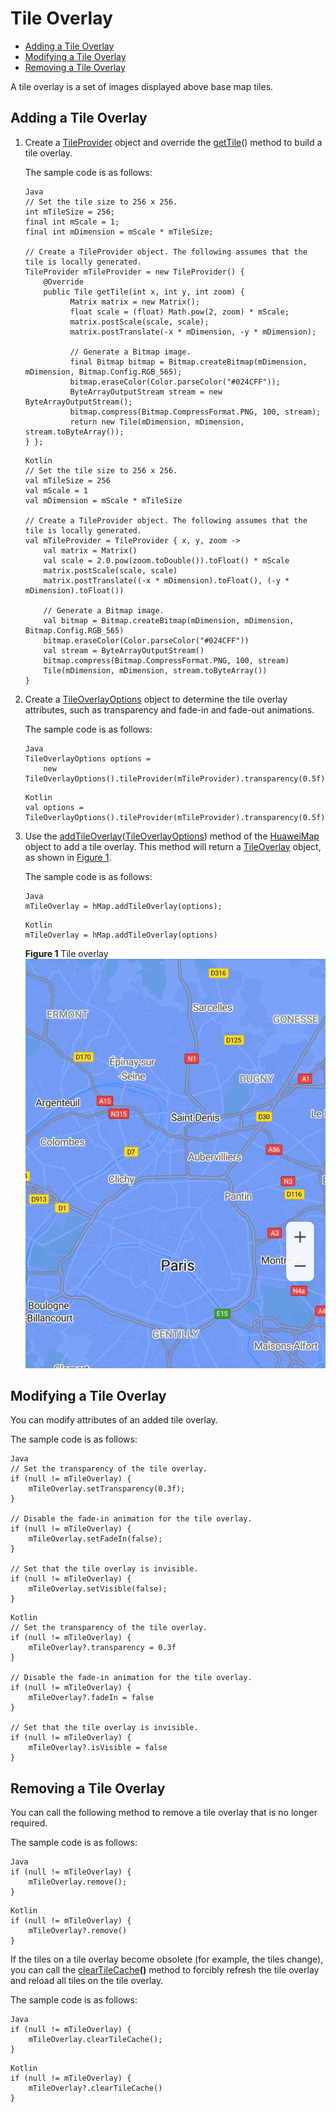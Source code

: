 # Tile Overlay<a name="EN-US_TOPIC_0000001098683748"></a>

-   [Adding a Tile Overlay](#section640719722315)
-   [Modifying a Tile Overlay](#section187306651717)
-   [Removing a Tile Overlay](#section883032813179)

A tile overlay is a set of images displayed above base map tiles.

## Adding a Tile Overlay<a name="section640719722315"></a>

1.  Create a  [TileProvider](en-us_topic_0000001099003522.md)  object and override the  [getTile](en-us_topic_0000001099003522.md#section44133551418)\(\) method to build a tile overlay.

    The sample code is as follows:

    ```
    Java
    // Set the tile size to 256 x 256.
    int mTileSize = 256; 
    final int mScale = 1; 
    final int mDimension = mScale * mTileSize; 
     
    // Create a TileProvider object. The following assumes that the tile is locally generated.
    TileProvider mTileProvider = new TileProvider() { 
        @Override 
        public Tile getTile(int x, int y, int zoom) {
              Matrix matrix = new Matrix();
              float scale = (float) Math.pow(2, zoom) * mScale;
              matrix.postScale(scale, scale);
              matrix.postTranslate(-x * mDimension, -y * mDimension);
              
              // Generate a Bitmap image.
              final Bitmap bitmap = Bitmap.createBitmap(mDimension, mDimension, Bitmap.Config.RGB_565);
              bitmap.eraseColor(Color.parseColor("#024CFF"));
              ByteArrayOutputStream stream = new ByteArrayOutputStream();
              bitmap.compress(Bitmap.CompressFormat.PNG, 100, stream);
              return new Tile(mDimension, mDimension, stream.toByteArray());
    } };
    ```

    ```
    Kotlin
    // Set the tile size to 256 x 256.
    val mTileSize = 256
    val mScale = 1
    val mDimension = mScale * mTileSize
     
    // Create a TileProvider object. The following assumes that the tile is locally generated.
    val mTileProvider = TileProvider { x, y, zoom ->
        val matrix = Matrix()
        val scale = 2.0.pow(zoom.toDouble()).toFloat() * mScale
        matrix.postScale(scale, scale)
        matrix.postTranslate((-x * mDimension).toFloat(), (-y * mDimension).toFloat())
        
        // Generate a Bitmap image.
        val bitmap = Bitmap.createBitmap(mDimension, mDimension, Bitmap.Config.RGB_565)
        bitmap.eraseColor(Color.parseColor("#024CFF"))
        val stream = ByteArrayOutputStream()
        bitmap.compress(Bitmap.CompressFormat.PNG, 100, stream)
        Tile(mDimension, mDimension, stream.toByteArray())
    }
    ```

2.  Create a  [TileOverlayOptions](en-us_topic_0000001145923501.md)  object to determine the tile overlay attributes, such as transparency and fade-in and fade-out animations.

    The sample code is as follows:

    ```
    Java
    TileOverlayOptions options =
        new TileOverlayOptions().tileProvider(mTileProvider).transparency(0.5f).fadeIn(true);
    ```

    ```
    Kotlin
    val options = TileOverlayOptions().tileProvider(mTileProvider).transparency(0.5f).fadeIn(true)
    ```

3.  Use the  [addTileOverlay](en-us_topic_0000001098683684.md#section12241957204519)\([TileOverlayOptions](en-us_topic_0000001145923501.md)\) method of the  [HuaweiMap](en-us_topic_0000001098683684.md)  object to add a tile overlay. This method will return a  [TileOverlay](en-us_topic_0000001145723445.md)  object, as shown in  [Figure 1](#fig12306183623114).

    The sample code is as follows:

    ```
    Java
    mTileOverlay = hMap.addTileOverlay(options);
    ```

    ```
    Kotlin
    mTileOverlay = hMap.addTileOverlay(options)
    ```

    **Figure  1**  Tile overlay<a name="fig12306183623114"></a>  
    ![](figures/tile-overlay.jpg "tile-overlay")


## Modifying a Tile Overlay<a name="section187306651717"></a>

You can modify attributes of an added tile overlay.

The sample code is as follows:

```
Java
// Set the transparency of the tile overlay.
if (null != mTileOverlay) {
    mTileOverlay.setTransparency(0.3f);
}

// Disable the fade-in animation for the tile overlay.
if (null != mTileOverlay) {
    mTileOverlay.setFadeIn(false);
}

// Set that the tile overlay is invisible.
if (null != mTileOverlay) {
    mTileOverlay.setVisible(false);
}
```

```
Kotlin
// Set the transparency of the tile overlay.
if (null != mTileOverlay) {
    mTileOverlay?.transparency = 0.3f
}
 
// Disable the fade-in animation for the tile overlay.
if (null != mTileOverlay) {
    mTileOverlay?.fadeIn = false
}
 
// Set that the tile overlay is invisible.
if (null != mTileOverlay) {
    mTileOverlay?.isVisible = false
}
```

## Removing a Tile Overlay<a name="section883032813179"></a>

You can call the following method to remove a tile overlay that is no longer required.

The sample code is as follows:

```
Java
if (null != mTileOverlay) {
    mTileOverlay.remove();
}
```

```
Kotlin
if (null != mTileOverlay) {
    mTileOverlay?.remove()
}
```

If the tiles on a tile overlay become obsolete \(for example, the tiles change\), you can call the  [clearTileCache](en-us_topic_0000001145723445.md#section1976495145817)**\(\)**  method to forcibly refresh the tile overlay and reload all tiles on the tile overlay.

The sample code is as follows:

```
Java
if (null != mTileOverlay) {
    mTileOverlay.clearTileCache();
}
```

```
Kotlin
if (null != mTileOverlay) {
    mTileOverlay?.clearTileCache()
}
```

